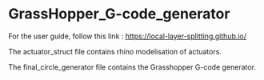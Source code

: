 # GrassHopper_G-code_generator

For the user guide, follow this link : https://local-layer-splitting.github.io/

The actuator_struct file contains rhino modelisation of actuators.

The final_circle_generator file contains the Grasshopper G-code generator.
